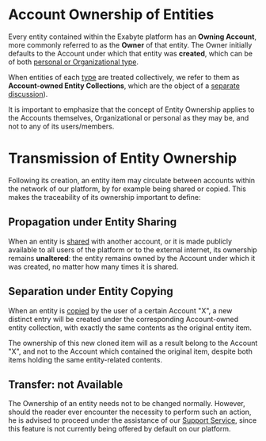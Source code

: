 # Account Ownership of Entities 

Every entity contained within the Exabyte platform has an **Owning Account**, more commonly referred to as the **Owner** of that entity. The Owner initially defaults to the Account under which that entity was **created**, which can be of both [personal or Organizational type](/accounts/overview.md). 

When entities of each [type](overview.md) are treated collectively, we refer to them as **Account-owned Entity Collections**, which are the object of a [separate discussion](/accounts/collections.md)).

It is important to emphasize that the concept of Entity Ownership applies to the Accounts themselves, Organizational or personal as they may be, and not to any of its  users/members.


# Transmission of Entity Ownership

Following its creation, an entity item may circulate between accounts within the network of our platform, by for example being shared or copied. This makes the traceability of its ownership important to define:

## Propagation under Entity Sharing

When an entity is [shared](/collaboration/sharing/ui.md) with another account, or it is made publicly available to all users of the platform or to the external internet, its ownership remains **unaltered**: the entity remains owned by the Account under which it was created, no matter how many times it is shared.

## Separation under Entity Copying

When an entity is [copied](/entities-general/actions/clone.md) by the user of a certain Account "X", a new distinct entry will be created under the corresponding Account-owned entity collection, with exactly the same contents as the original entity item. 

The ownership of this new cloned item will as a result belong to the Account "X", and not to the Account which contained the original item, despite both items holding the same entity-related contents.

## Transfer: not Available

The Ownership of an entity needs not to be changed normally. However, should the reader ever encounter the necessity  to perform such an action, he is advised to proceed under the assistance of our [Support Service](/ui/universal/support.md), since this feature is not currently being offered by default on our platform.


